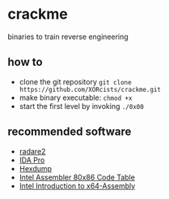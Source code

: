 crackme
=======

binaries to train reverse engineering

## how to

+ clone the git repository `git clone https://github.com/XORcists/crackme.git`
+ make binary executable: `chmod +x`
+ start the first level by invoking `./0x00`

## recommended software

+ [radare2](http://www.radare.org)
+ [IDA Pro](https://www.hex-rays.com/products/ida/index.shtml)
+ [Hexdump](http://linux.about.com/library/cmd/blcmdl1_hexdump.htmltop)
+ [Intel Assembler 80x86 Code Table](http://www.jegerlehner.ch/intel/index_de.html)
+ [Intel Introduction to x64-Assembly](https://software.intel.com/en-us/articles/introduction-to-x64-assembly)

